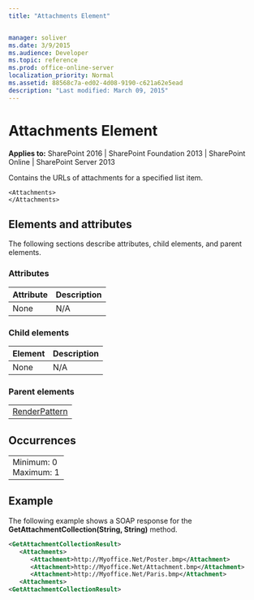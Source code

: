 ```yaml
---
title: "Attachments Element"


manager: soliver
ms.date: 3/9/2015
ms.audience: Developer
ms.topic: reference
ms.prod: office-online-server
localization_priority: Normal
ms.assetid: 88568c7a-ed02-4d08-9190-c621a62e5ead
description: "Last modified: March 09, 2015"
---
```


# Attachments Element

 
  
 **Applies to:** SharePoint 2016 | SharePoint Foundation 2013 | SharePoint Online | SharePoint Server 2013
  
Contains the URLs of attachments for a specified list item.
  
```
<Attachments>
</Attachments>
```

## Elements and attributes

The following sections describe attributes, child elements, and parent elements.

### Attributes

|**Attribute**|**Description**|
|:-----|:-----|
|None  <br/> |N/A  <br/> |
   
### Child elements

|**Element**|**Description**|
|:-----|:-----|
|None  <br/> |N/A  <br/> |
   
### Parent elements

||
|:-----|
|[RenderPattern](http://msdn.microsoft.com/library/439b5aec-2c0f-4085-86a0-bfd3a84bb0b2%28Office.15%29.aspx)|
   
## Occurrences

||
|:-----|
|Minimum: 0  <br/> Maximum: 1  <br/> |
   
## Example

The following example shows a SOAP response for the **GetAttachmentCollection(String, String)** method. 
  
```XML
<GetAttachmentCollectionResult>
   <Attachments>
      <Attachment>http://Myoffice.Net/Poster.bmp</Attachment>
      <Attachment>http://Myoffice.Net/Attachment.bmp</Attachment>
      <Attachment>http://Myoffice.Net/Paris.bmp</Attachment>
   <Attachments>
<GetAttachmentCollectionResult>
```



